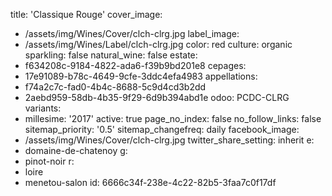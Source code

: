 title: 'Classique Rouge'
cover_image:
  - /assets/img/Wines/Cover/clch-clrg.jpg
label_image:
  - /assets/img/Wines/Label/clch-clrg.jpg
color: red
culture: organic
sparkling: false
natural_wine: false
estate:
  - f634208c-9184-4822-ada6-f39b9bd201e8
cepages:
  - 17e91089-b78c-4649-9cfe-3ddc4efa4983
appellations:
  - f74a2c7c-fad0-4b4c-8688-5c9d4cd3b2dd
  - 2aebd959-58db-4b35-9f29-6d9b394abd1e
odoo: PCDC-CLRG
variants:
  -
    millesime: '2017'
    active: true
page_no_index: false
no_follow_links: false
sitemap_priority: '0.5'
sitemap_changefreq: daily
facebook_image:
  - /assets/img/Wines/Cover/clch-clrg.jpg
twitter_share_setting: inherit
e:
  - domaine-de-chatenoy
g:
  - pinot-noir
r:
  - loire
  - menetou-salon
id: 6666c34f-238e-4c22-82b5-3faa7c0f17df
